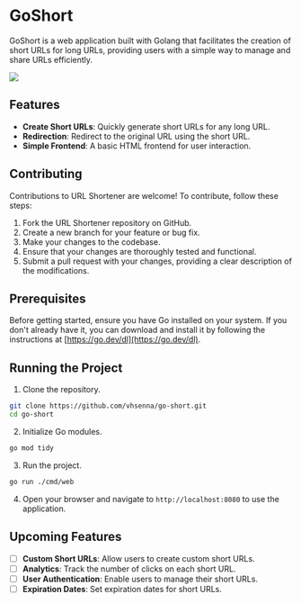 # GoShort

GoShort is a web application built with Golang that facilitates the creation of short URLs for long URLs, providing users with a simple way to manage and share URLs efficiently.

![](https://github.com/vhsenna/go-short/assets/34524951/8723d558-0bf9-4f25-98cb-1f1e66b87286)

## Features
- **Create Short URLs**: Quickly generate short URLs for any long URL.
- **Redirection**: Redirect to the original URL using the short URL.
- **Simple Frontend**: A basic HTML frontend for user interaction.

## Contributing
Contributions to URL Shortener are welcome! To contribute, follow these steps:

1. Fork the URL Shortener repository on GitHub.
2. Create a new branch for your feature or bug fix.
3. Make your changes to the codebase.
4. Ensure that your changes are thoroughly tested and functional.
5. Submit a pull request with your changes, providing a clear description of the modifications.

## Prerequisites
Before getting started, ensure you have Go installed on your system. If you don't already have it, you can download and install it by following the instructions at [https://go.dev/dl](https://go.dev/dl).

## Running the Project

1. Clone the repository.

```bash
git clone https://github.com/vhsenna/go-short.git
cd go-short
```

2. Initialize Go modules.

```bash
go mod tidy
```

3. Run the project.

```bash
go run ./cmd/web
```

4. Open your browser and navigate to `http://localhost:8080` to use the application.

## Upcoming Features

- [ ] **Custom Short URLs**: Allow users to create custom short URLs.
- [ ] **Analytics**: Track the number of clicks on each short URL.
- [ ] **User Authentication**: Enable users to manage their short URLs.
- [ ] **Expiration Dates**: Set expiration dates for short URLs.
